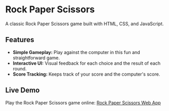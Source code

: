 # Rock Paper Scissors

A classic Rock Paper Scissors game built with HTML, CSS, and JavaScript.

## Features

- **Simple Gameplay:** Play against the computer in this fun and straightforward game.
- **Interactive UI:** Visual feedback for each choice and the result of each round.
- **Score Tracking:** Keeps track of your score and the computer's score.

## Live Demo

Play the Rock Paper Scissors game online: [Rock Paper Scissors Web App](https://a-warsame.github.io/Rock-Paper-Scissors/)

